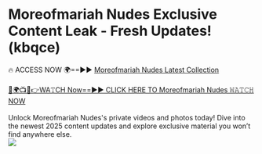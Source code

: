 # Moreofmariah Nudes Exclusive Content Leak - Fresh Updates! (kbqce)

🔥 ACCESS NOW 🌍==►► <a href="https://tinyurl.com/2mz8nhtm" rel="nofollow">Moreofmariah Nudes Latest Collection</a>
<br><br>
[🔴🌍📺📱👉WA𝚃CH Now==►► CLICK HERE TO Moreofmariah Nudes 𝚆𝙰𝚃𝙲𝙷 NOW](https://tinyurl.com/2mz8nhtm)
<br><br>
Unlock Moreofmariah Nudes's private videos and photos today! Dive into the newest 2025 content updates and explore exclusive material you won’t find anywhere else.
<br>
<a href="https://tinyurl.com/2mz8nhtm" rel="nofollow" data-target="animated-image.originalLink"><img src="https://camo.githubusercontent.com/8a4f000d20f83aca3bf7ec5f350d767afa0574a8a352519fd8cfa583a6f93a33/68747470733a2f2f692e696d6775722e636f6d2f644a486b345a712e676966" data-canonical-src="https://i.imgur.com/dJHk4Zq.gif" style="max-width: 100%; display: inline-block;" data-target="animated-image.originalImage"></a>
<br>
